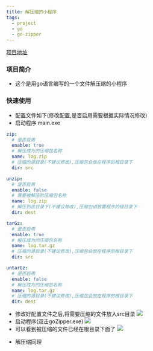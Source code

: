 ```yaml
---
title: 解压缩的小程序
tags:
  - project
  - go
  - go-zipper
---
```


[项目地址](https://github.com/Ledgerbiggg/go-zip)
### 项目简介

- 这个是用go语言编写的一个文件解压缩的小程序

### 快速使用

- 配置文件如下(修改配置,是否启用需要根据实际情况修改)
- 启动程序 main.exe

```yaml
zip:
  # 是否启用
  enable: true
  # 解压成为的压缩包名称
  name: log.zip
  # 压缩的源目录(不建议修改),压缩包会放在程序的根目录下
  dir: src

unzip:
  # 是否启用
  enable: false
  # 需要被解压的压缩包名称
  name: log.zip
  # 解压到该目录下(不建议修改),压缩包请放置程序的根目录下
  dir: dest

tarGz:
  # 是否启用
  enable: true
  # 解压成为的压缩包名称
  name: log.tar.gz
  # 压缩的源目录(不建议修改),压缩包会放在程序的根目录下
  dir: src

untarGz:
  # 是否启用
  enable: false
  # 解压成为的压缩包名称
  name: log.tar.gz
  # 压缩的源目录(不建议修改),压缩包会放在程序的根目录下
  dir: dest
```
- 修改好配置文件之后,将需要压缩的文件放入src目录
  ![](https://img2.imgtp.com/2024/02/24/e4F5YaHD.png)
- 启动程序(双击goZipper.exe)
  ![](https://img2.imgtp.com/2024/02/24/xdKFfKUw.png)
- 可以看到被压缩的文件已经在根目录下面了
  ![](https://img2.imgtp.com/2024/02/24/f7cwY9JR.png)

* 解压缩同理
